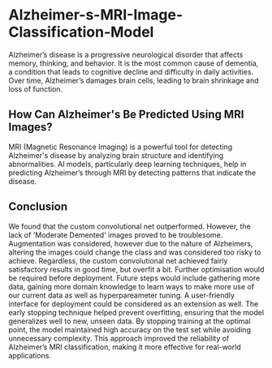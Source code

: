 # Alzheimer-s-MRI-Image-Classification-Model
Alzheimer’s disease is a progressive neurological disorder that affects memory, thinking, and behavior. It is the most common cause of dementia, a condition that leads to cognitive decline and difficulty in daily activities. Over time, Alzheimer’s damages brain cells, leading to brain shrinkage and loss of function.
## How Can Alzheimer's Be Predicted Using MRI Images? ##
MRI (Magnetic Resonance Imaging) is a powerful tool for detecting Alzheimer's disease by analyzing brain structure and identifying abnormalities. AI models, particularly deep learning techniques, help in predicting Alzheimer’s through MRI by detecting patterns that indicate the disease.
## Conclusion
We found that the custom convolutional net outperformed. However, the lack of 'Moderate Demented' images proved to be troublesome. Augmentation was considered, however due to the nature of Alzheimers, altering the images could change the class and was considered too risky to achieve. Regardless, the custom convolutional net achieved fairly satisfactory results in good time, but overfit a bit. Further optimisation would be required before deployment. Future steps would include gathering more data, gaining more domain knowledge to learn ways to make more use of our current data as well as hyperpareameter tuning. A user-friendly interface for deployment could be considered as an extension as well.
The early stopping technique helped prevent overfitting, ensuring that the model generalizes well to new, unseen data. By stopping training at the optimal point, the model maintained high accuracy on the test set while avoiding unnecessary complexity. This approach improved the reliability of Alzheimer’s MRI classification, making it more effective for real-world applications.
